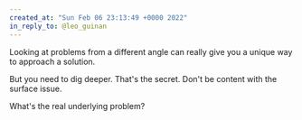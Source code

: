 ```yaml
---
created_at: "Sun Feb 06 23:13:49 +0000 2022"
in_reply_to: @leo_guinan
---
```


Looking at problems from a different angle can really give you a unique way to approach a solution.

But you need to dig deeper. That's the secret. Don't be content with the surface issue.

What's the real underlying problem?